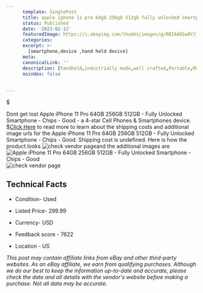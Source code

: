 ```yaml
---
      template: SinglePost
      title: apple iphone 11 pro 64gb 256gb 512gb fully unlocked smartphone chips good
      status: Published
      date: '2023-02-12'
      featuredImage: https://i.ebayimg.com/thumbs/images/g/RBIAAOSw0YJjjj3E/s-l225.jpg
      categories: 
      excerpt: >-
        [smartphone,device ,hand held device]
      meta:
      canonicalLink: ''
      description: [handheld,industrially made,well crafted,Portable,Mobile,Compact,Convenient,Lightweight,Maneuverable,Man-portable,Miniature,Carriable,Hand-held,Light,Holdable,Transportable,Mobile device,Pocket-sized,On-the-go,Wireless,Cordless,Compact size,Convenient size, smartphone,device ,hand held device]
      noindex: false
      
        
---
```

$

Dont get lost  Apple iPhone 11 Pro 64GB 256GB 512GB - Fully Unlocked Smartphone - Chips - Good - a 4-star Cell Phones & Smartphones device.
$[Click Here](https://www.ebay.com/itm/225283012200?hash=item3473e9f668%3Ag%3ARBIAAOSw0YJjjj3E&mkevt=1&mkcid=1&mkrid=711-53200-19255-0&campid=%253CePNCampaignId%253E&customid=%253CreferenceId%253E&toolid=10049) to read more to learn about the shipping costs and additional image urls for the Apple iPhone 11 Pro 64GB 256GB 512GB - Fully Unlocked Smartphone - Chips - Good. Shipping cost is undefined. Here is how the product looks ![check vendor page](https://i.ebayimg.com/thumbs/images/g/RBIAAOSw0YJjjj3E/s-l225.jpg)and the additional images are![Apple iPhone 11 Pro 64GB 256GB 512GB - Fully Unlocked Smartphone - Chips - Good](https://i.ebayimg.com/images/g/RBIAAOSw0YJjjj3E/s-l1600.jpg)![check vendor page](https://origin-galleryplus.ebayimg.com/ws/web/225283012200_2_0_1/225x225.jpg)



 ## Technical Facts 



     
      

 - Condition- Used 


      

 - Listed Price- 299.99 


      

 - Currency- USD 


      

 - Feedback score - 7622 


      

 - Location - US 


      
      

 *_This post may contain affiliate links from eBay and other third-party websites. As an eBay affiliate, we earn from qualifying purchases. Although we do our best to keep the information up-to-date and accurate, please check the date and all details with the vendor's website before making a purchase. Not all data may be accurate._*






